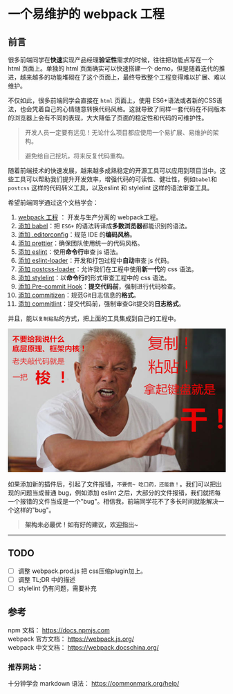 # 一个易维护的 webpack 工程

## 前言

很多前端同学在**快速**实现产品经理**验证性**需求的时候，往往把功能点写在一个 html 页面上。单独的 html 页面确实可以快速搭建一个 demo，但是随着迭代的推进，越来越多的功能堆砌在了这个页面上，最终导致整个工程变得难以扩展、难以维护。

不仅如此，很多前端同学会直接在 `html` 页面上，使用 ES6+语法或者新的CSS语法，也会凭着自己的心情随意转换代码风格。这就导致了同样一套代码在不同版本的浏览器上会有不同的表现，大大降低了页面的稳定性和代码的可维护性。

> 开发人员一定要有远见！无论什么项目都应使用一个易扩展、易维护的架构。
>
> 避免给自己挖坑，将来反复代码重构。

随着前端技术的快速发展，越来越多成熟稳定的开源工具可以应用到项目当中。这些工具可以帮助我们提升开发效率，增强代码的可读性、健壮性，例如`babel`和`postcss` 这样的代码转义工具，以及eslint 和 stylelint 这样的语法审查工具。

希望前端同学通过这个文档学会：

1. [webpack 工程](./docs/01-webpack-projects.md) ： 开发与生产分离的 webpack工程。
2. [添加 babel](./docs/02-add-babel.md)：把 `ES6+` 的语法转译成**多数浏览器**都能识别的语法。
3. [添加 .editorconfig](./docs/03-add-editorconfig.md)：规范 IDE 的**编码风格**。
4. [添加 prettier](./docs/04-add-prettier.md)：确保团队使用统一的代码风格。
5. [添加 eslint](./docs/05-add-eslint.md)：使用**命令行**审查 js 语法。
6. [添加 eslint-loader](./docs/06-eslint-loader.md)：开发和打包过程中**自动**审查 js 代码。
7. [添加 postcss-loader](./docs/07-add-postcss.md)：允许我们在工程中使用**新一代**的 css 语法。
8. [添加 stylelint](./docs/08-add-stylelint.md)：以**命令行**的形式审查工程中的 css 语法。
9. [添加 Pre-commit Hook](./docs/09-add-husky.md)：**提交代码前**，强制进行代码检查。
10. [添加 commitizen](./docs/10-add-commitizen.md)：规范Git日志信息的**格式**。
11. [添加 commitlint](./docs/11-add-commitlint.md)：提交代码前，强制审查Git提交的**日志格式**。

并且，能以`复制粘贴`的方式，把上面的工具集成到自己的工程中。

![](./imgs/readme.jpeg)

如果添加新的插件后，引起了文件报错，`不要慌~ 吃口药，还能救！`。我们可以把出现的问题当成普通 bug，例如添加 eslint 之后，大部分的文件报错，我们就把每一个报错的文件当成是一个"bug"。相信我，前端同学花不了多长时间就能解决一个这样的"bug"。

> **架构未必最优！如有好的建议，欢迎指出~**

---

## TODO

- [ ] 调整 webpack.prod.js 把 css压缩plugin加上。
- [ ] 调整 TL;DR 中的描述
- [ ] stylelint 仍有问题，需要补充

## 参考

npm 文档： <https://docs.npmjs.com> \
webpack 官方文档： <https://webpack.js.org/> \
webpack 中文文档： <https://webpack.docschina.org/>

### 推荐网站：

十分钟学会 markdown 语法： <https://commonmark.org/help/>

